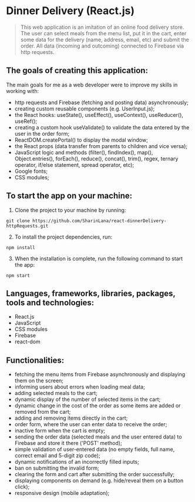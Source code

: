 # Dinner Delivery (React.js)

> This web application is an imitation of an online food delivery store. The user can select meals from the menu list, put it in the cart, enter some data for the delivery (name, address, email, etc) and submit the order. All data (incoming and outcoming) connected to Firebase via http requests.

## The goals of creating this application:

The main goals for me as a web developer were to improve my skills in working with:

- http requests and Firebase (fetching and posting data) asynchronously;
- creating custom reusable components (e.g. UserInput.js);
- the React hooks: useState(), useEffect(), useContext(), useReducer(), useRef();
- creating a custom hook useValidate() to validate the data entered by the user in the order form;
- ReactDOM.createPortal() to display the modal window;
- the React props (data transfer from parents to children and vice versa);
- JavaScript logic and methods (filter(), findIndex(), map(), Object.entries(), forEach(), reduce(), concat(), trim(), regex, ternary operator, if/else statement, spread operator, etc);
- Google fonts;
- CSS modules;

## To start the app on your machine:

1. Clone the project to your machine by running:

```
git clone https://github.com/SharinLana/react-dinnerDelivery-httpRequests.git
```

2. To install the project dependencies, run:

```
npm install
```

3. When the installation is complete, run the following command to start the app:

```
npm start
```

## Languages, frameworks, libraries, packages, tools and technologies:

- React.js
- JavaScript
- CSS modules
- Firebase
- react-dom

## Functionalities:

- fetching the menu items from Firebase asynchronously and displaying them on the screen;
- informing users about errors when loading meal data;
- adding selected meals to the cart;
- dynamic display of the number of selected items in the cart;
- dynamic change in the cost of the order as some items are added or removed from the cart;
- adding and removing items directly in the cart;
- order form, where the user can enter data to receive the order;
- inactive form when the cart is empty;
- sending the order data (selected meals and the user entered data) to Firebase and store it there ('POST' method);
- simple validation of user-entered data (no empty fields, full name, correct email and 5-digit zip code);
- dynamic notifications of an incorrectly filled inputs;
- ban on submitting the invalid form;
- clearing the form and cart after submitting the order successfully;
- displaying components on demand (e.g. hide/reveal them on a button click);
- responsive design (mobile adaptation);
